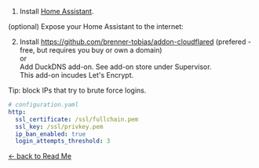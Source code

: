 1) Install [Home Assistant](https://www.home-assistant.io/getting-started/).

(optional) Expose your Home Assistant to the internet:

2) Install https://github.com/brenner-tobias/addon-cloudflared (prefered - free, but requires you buy or own a domain)   
or  
Add DuckDNS add-on.  See add-on store under Supervisor.  
This add-on incudes Let's Encrypt. 

Tip: block IPs that try to brute force logins.
```yaml
# configuration.yaml
http:
  ssl_certificate: /ssl/fullchain.pem
  ssl_key: /ssl/privkey.pem 
  ip_ban_enabled: true
  login_attempts_threshold: 3
```

[<- back to Read Me](https://github.com/defcon24bit/record-and-replay-RF-remote#integrate-with-home-assistant)
